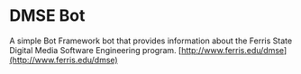 # DMSE Bot
A simple Bot Framework bot that provides information about the Ferris State Digital Media Software Engineering program.
[http://www.ferris.edu/dmse](http://www.ferris.edu/dmse)
